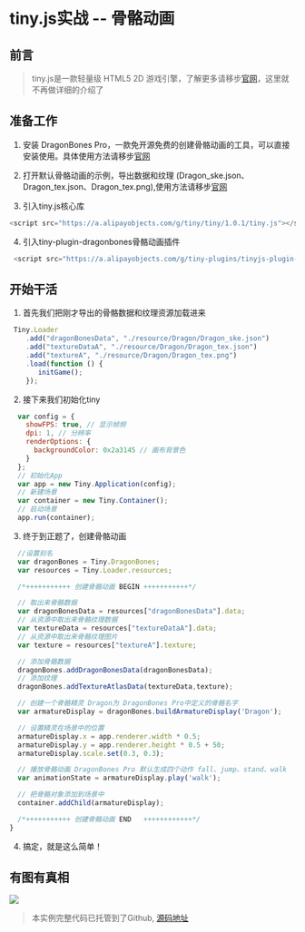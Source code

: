 # tiny.js实战 -- 骨骼动画

## 前言

>tiny.js是一款轻量级 HTML5 2D 游戏引擎，了解更多请移步[官网](http://tinyjs.net/#/)，这里就不再做详细的介绍了
 
## 准备工作

 1. 安装 DragonBones Pro，一款免开源免费的创建骨骼动画的工具，可以直接安装使用。具体使用方法请移步[官网](http://dragonbones.com/cn/index.html)

 2. 打开默认骨骼动画的示例，导出数据和纹理 (Dragon_ske.json、Dragon_tex.json、Dragon_tex.png),使用方法请移步[官网](http://dragonbones.com/cn/index.html)

 3. 引入tiny.js核心库 

 ```js
 <script src="https://a.alipayobjects.com/g/tiny/tiny/1.0.1/tiny.js"></script>
 ```

 4. 引入tiny-plugin-dragonbones骨骼动画插件
```js
 <script src="https://a.alipayobjects.com/g/tiny-plugins/tinyjs-plugin-dragonbones/0.0.1/index.js"></script>
```

## 开始干活

1. 首先我们把刚才导出的骨骼数据和纹理资源加载进来

```js
 Tiny.Loader
    .add("dragonBonesData", "./resource/Dragon/Dragon_ske.json")
    .add("textureDataA", "./resource/Dragon/Dragon_tex.json")
    .add("textureA", "./resource/Dragon/Dragon_tex.png")
    .load(function () {
       initGame();
    });
```

2. 接下来我们初始化tiny

``` js
  var config = {
    showFPS: true, // 显示帧频
    dpi: 1, // 分辨率
    renderOptions: {
      backgroundColor: 0x2a3145 // 画布背景色
    }
  };
  // 初始化App
  var app = new Tiny.Application(config);
  // 新建场景
  var container = new Tiny.Container();
  // 启动场景
  app.run(container);

```
3. 终于到正题了，创建骨骼动画

``` js
  //设置别名
  var dragonBones = Tiny.DragonBones;
  var resources = Tiny.Loader.resources;

  /*+++++++++++ 创建骨骼动画 BEGIN +++++++++++*/

  // 取出来骨骼数据
  var dragonBonesData = resources["dragonBonesData"].data;
  // 从资源中取出来骨骼纹理数据
  var textureData = resources["textureDataA"].data;
  // 从资源中取出来骨骼纹理图片
  var texture = resources["textureA"].texture;

  // 添加骨骼数据
  dragonBones.addDragonBonesData(dragonBonesData);
  // 添加纹理
  dragonBones.addTextureAtlasData(textureData,texture);

  // 创建一个骨骼精灵 Dragon为 DragonBones Pro中定义的骨骼名字
  var armatureDisplay = dragonBones.buildArmatureDisplay('Dragon');

  // 设置精灵在场景中的位置
  armatureDisplay.x = app.renderer.width * 0.5;
  armatureDisplay.y = app.renderer.height * 0.5 + 50;
  armatureDisplay.scale.set(0.3, 0.3);

  // 播放骨骼动画 DragonBones Pro 默认生成四个动作 fall、jump、stand、walk
  var animationState = armatureDisplay.play('walk');

  // 把骨骼对象添加到场景中
  container.addChild(armatureDisplay);

  /*+++++++++++ 创建骨骼动画 END   ++++++++++++*/
}
```

4. 搞定，就是这么简单！

## 有图有真相

<img src='https://gw.alipayobjects.com/zos/rmsportal/WIzZGaviupJrsuNiaddg.gif' />


> 本实例完整代码已托管到了Github, [源码地址](https://github.com/qingyangmoke/blogs-tutorial/tree/master/tinyjs/dragonbones-1/)
